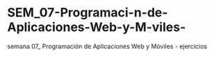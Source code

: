 # SEM_07-Programaci-n-de-Aplicaciones-Web-y-M-viles-
semana 07_  Programación de Aplicaciones Web y Móviles - ejercicios
